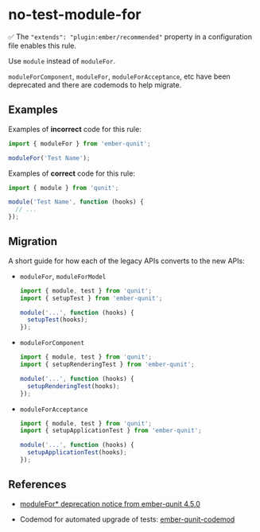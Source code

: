 # no-test-module-for

✅ The `"extends": "plugin:ember/recommended"` property in a configuration file enables this rule.

Use `module` instead of `moduleFor`.

`moduleForComponent`, `moduleFor`, `moduleForAcceptance`, etc have been deprecated and there are codemods to help migrate.

## Examples

Examples of **incorrect** code for this rule:

```js
import { moduleFor } from 'ember-qunit';

moduleFor('Test Name');
```

Examples of **correct** code for this rule:

```js
import { module } from 'qunit';

module('Test Name', function (hooks) {
  // ...
});
```

## Migration

A short guide for how each of the legacy APIs converts to the new APIs:

- `moduleFor`, `moduleForModel`

    ```js
    import { module, test } from 'qunit';
    import { setupTest } from 'ember-qunit';

    module('...', function (hooks) {
      setupTest(hooks);
    });
    ```

- `moduleForComponent`

    ```js
    import { module, test } from 'qunit';
    import { setupRenderingTest } from 'ember-qunit';

    module('...', function (hooks) {
      setupRenderingTest(hooks);
    });
    ```

- `moduleForAcceptance`

    ```js
    import { module, test } from 'qunit';
    import { setupApplicationTest } from 'ember-qunit';

    module('...', function (hooks) {
      setupApplicationTest(hooks);
    });
    ```

## References

- [moduleFor* deprecation notice from ember-qunit 4.5.0](https://github.com/emberjs/ember-qunit/blob/master/CHANGELOG.md#rocket-enhancement-1)

- Codemod for automated upgrade of tests: [ember-qunit-codemod](https://github.com/ember-codemods/ember-qunit-codemod)
